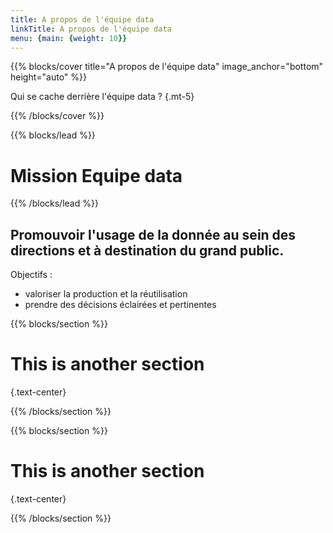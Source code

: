 ```yaml
---
title: A propos de l'équipe data
linkTitle: A propos de l'équipe data
menu: {main: {weight: 10}}
---
```


{{% blocks/cover title="A propos de l'équipe data" image_anchor="bottom" height="auto" %}}

Qui se cache derrière l'équipe data ?
{.mt-5}

{{% /blocks/cover %}}

{{% blocks/lead %}}

# Mission Equipe data  

{{% /blocks/lead %}}
  
## Promouvoir l'usage de la donnée au sein des directions et à destination du grand public.  
  
Objectifs :
- valoriser la production et la réutilisation
- prendre des décisions éclairées et pertinentes

{{% blocks/section %}}

# This is another section
{.text-center}

{{% /blocks/section %}}

{{% blocks/section %}}

# This is another section
{.text-center}

{{% /blocks/section %}}